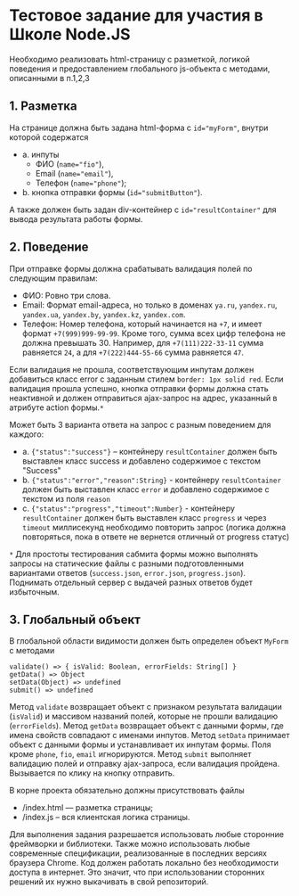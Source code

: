 # Тестовое задание для участия в Школе Node.JS

Необходимо реализовать html-страницу с разметкой, логикой поведения и предоставлением глобального js-объекта с методами, описанными в п.1,2,3

## 1. Разметка
На странице должна быть задана html-форма с `id="myForm"`, внутри которой содержатся
- a. инпуты
  - ФИО (`name="fio"`),
  - Email (`name="email"`),
  - Телефон (`name="phone"`);
- b. кнопка отправки формы (`id="submitButton"`).

А также должен быть задан div-контейнер с `id="resultContainer"` для вывода результата работы формы.

## 2. Поведение
При отправке формы должна срабатывать валидация полей по следующим правилам:
- ФИО: Ровно три слова.
- Email: Формат email-адреса, но только в доменах `ya.ru`, `yandex.ru`, `yandex.ua`, `yandex.by`, `yandex.kz`, `yandex.com`.
- Телефон: Номер телефона, который начинается на `+7`, и имеет формат `+7(999)999-99-99`. Кроме того, сумма всех цифр телефона не должна превышать 30. Например, для `+7(111)222-33-11` сумма равняется `24`, а для `+7(222)444-55-66` сумма равняется `47`.

Если валидация не прошла, соответствующим инпутам должен добавиться класс error с заданным стилем `border: 1px solid red`.
Если валидация прошла успешно, кнопка отправки формы должна стать неактивной и должен отправиться ajax-запрос на адрес, указанный в атрибуте action формы.`*`

Может быть 3 варианта ответа на запрос с разным поведением для каждого:
- a. `{"status":"success"}` – контейнеру `resultContainer` должен быть выставлен класс success и добавлено содержимое с текстом "Success"
- b. `{"status":"error","reason":String}` - контейнеру `resultContainer` должен быть выставлен класс `error` и добавлено содержимое с текстом из поля `reason`
- c. `{"status":"progress","timeout":Number}` - контейнеру `resultContainer` должен быть выставлен класс `progress` и через `timeout` миллисекунд необходимо повторить запрос (логика должна повторяться, пока в ответе не вернется отличный от progress статус)

`*` Для простоты тестирования сабмита формы можно выполнять запросы на статические файлы с разными подготовленными вариантами ответов (`success.json`, `error.json`, `progress.json`). Поднимать отдельный сервер с выдачей разных ответов будет избыточным.

## 3. Глобальный объект
В глобальной области видимости должен быть определен объект `MyForm` с методами
```
validate() => { isValid: Boolean, errorFields: String[] }
getData() => Object
setData(Object) => undefined
submit() => undefined
```
Метод `validate` возвращает объект с признаком результата валидации (`isValid`) и массивом названий полей, которые не прошли валидацию (`errorFields`).
Метод `getData` возвращает объект с данными формы, где имена свойств совпадают с именами инпутов.
Метод `setData` принимает объект с данными формы и устанавливает их инпутам формы. Поля кроме `phone`, `fio`, `email` игнорируются.
Метод `submit` выполняет валидацию полей и отправку ajax-запроса, если валидация пройдена. Вызывается по клику на кнопку отправить.

В корне проекта обязательно должны присутствовать файлы
- /index.html — разметка страницы;
- /index.js – вся клиентская логика страницы.

Для выполнения задания разрешается использовать любые сторонние фреймворки и библиотеки.
Также можно использовать любые современные спецификации, реализованные в последних версиях браузера Chrome.
Код должен работать локально без необходимости доступа в интернет. Это значит, что при использовании сторонних решений их нужно выкачивать в свой репозиторий.
